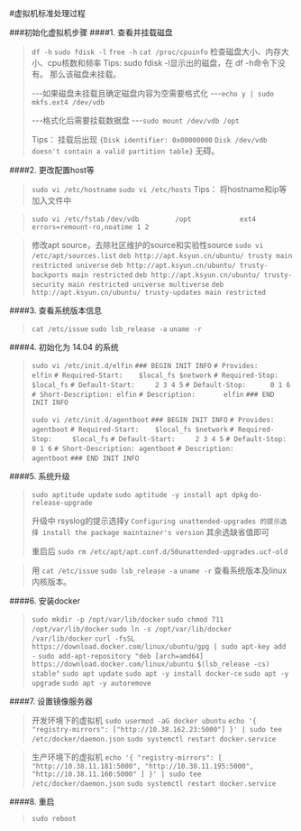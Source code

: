#虚拟机标准处理过程

###初始化虚拟机步骤
####1. 查看并挂载磁盘
>`df -h`
>`sudo fdisk -l`
>`free -h`
>`cat /proc/cpuinfo`
>检查磁盘大小、内存大小、cpu核数和频率
>Tips:
>sudo fdisk -l显示出的磁盘，在 df -h命令下没有。
>那么该磁盘未挂载。
>
>---如果磁盘未挂载且确定磁盘内容为空需要格式化
>---`echo y | sudo mkfs.ext4 /dev/vdb`
>
>---格式化后需要挂载数据盘
>---`sudo mount /dev/vdb /opt`
>
>Tips：
>挂载后出现
>`{Disk identifier: 0x00000000`
>`Disk /dev/vdb doesn't contain a valid partition table}`
>无碍。

####2. 更改配置host等
>`sudo vi /etc/hostname`
>`sudo vi /etc/hosts`
>Tips：
将hostname和ip等加入文件中

>`sudo vi /etc/fstab`
>`/dev/vdb         /opt            ext4    errors=remount-ro,noatime 1 2`

>修改apt source，去除社区维护的source和实验性source
`sudo vi /etc/apt/sources.list`
`deb http://apt.ksyun.cn/ubuntu/ trusty main restricted universe`
`deb http://apt.ksyun.cn/ubuntu/ trusty-backports main restricted`
`deb http://apt.ksyun.cn/ubuntu/ trusty-security main restricted universe multiverse`
`deb http://apt.ksyun.cn/ubuntu/ trusty-updates main restricted`

####3. 查看系统版本信息
>`cat /etc/issue`
>`sudo lsb_release -a`
>`uname -r`

####4. 初始化为 14.04 的系统
>`sudo vi /etc/init.d/elfin`
>`### BEGIN INIT INFO`
>`# Provides:          elfin`
>`# Required-Start:    $local_fs $network`
>`# Required-Stop:     $local_fs`
>`# Default-Start:     2 3 4 5`
>`# Default-Stop:      0 1 6`
>`# Short-Description: elfin`
>`# Description:       elfin`
>`### END INIT INFO`
>
>`sudo vi /etc/init.d/agentboot`
>`### BEGIN INIT INFO`
>`# Provides:          agentboot`
>`# Required-Start:    $local_fs $network`
>`# Required-Stop:     $local_fs`
>`# Default-Start:     2 3 4 5`
>`# Default-Stop:      0 1 6`
>`# Short-Description: agentboot`
>`# Description:       agentboot`
>`### END INIT INFO`
>
####5. 系统升级
>`sudo aptitude update`
>`sudo aptitude -y install apt dpkg`
>`do-release-upgrade`
>
>升级中
>rsyslog的提示选择y
>`Configuring unattended-upgrades 的提示选择 install the package maintainer's version`
>其余选缺省值即可
>
>重启后
>`sudo rm /etc/apt/apt.conf.d/50unattended-upgrades.ucf-old`

>用
>`cat /etc/issue`
>`sudo lsb_release -a`
>`uname -r`
>查看系统版本及linux内核版本。

####6. 安装docker
>`sudo mkdir -p /opt/var/lib/docker`
>`sudo chmod 711 /opt/var/lib/docker`
>`sudo ln -s /opt/var/lib/docker /var/lib/docker`
>`curl -fsSL https://download.docker.com/linux/ubuntu/gpg | sudo apt-key add -`
>`sudo add-apt-repository "deb [arch=amd64] https://download.docker.com/linux/ubuntu $(lsb_release -cs) stable"`
>`sudo apt update`
>`sudo apt -y install docker-ce`
>`sudo apt -y upgrade`
>`sudo apt -y autoremove`

####7. 设置镜像服务器
>开发环境下的虚拟机
>`sudo usermod -aG docker ubuntu`
>`echo '{ "registry-mirrors": ["http://10.38.162.23:5000"] }' | sudo tee /etc/docker/daemon.json`
>`sudo systemctl restart docker.service`

> 生产环境下的虚拟机
>`echo '{ "registry-mirrors": [ "http://10.38.11.181:5000", "http://10.38.11.195:5000", "http://10.38.11.160:5000" ] }' | sudo tee /etc/docker/daemon.json`
>`sudo systemctl restart docker.service`


####8. 重启
>`sudo reboot`
